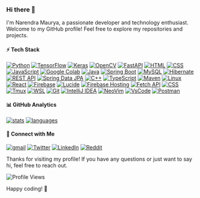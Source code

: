 ### Hi there 👋

I'm Narendra Maurya, a passionate developer and technology enthusiast. Welcome to my GitHub profile! Feel free to explore my repositories and projects.

#### ⚡ Tech Stack
  [![Python](https://img.shields.io/badge/-Python-3776AB?style=flat-square&logo=python&logoColor=white)](#) 
     [![TensorFlow](https://img.shields.io/badge/-TensorFlow-FF6F00?style=flat-square&logo=tensorflow&logoColor=white)](#) 
     [![Keras](https://img.shields.io/badge/-Keras-D00000?style=flat-square&logo=keras&logoColor=white)](#) 
     [![OpenCV](https://img.shields.io/badge/-OpenCV-5C3EE8?style=flat-square&logo=opencv&logoColor=white)](#) 
     [![FastAPI](https://img.shields.io/badge/-FastAPI-009688?style=flat-square&logo=fastapi&logoColor=white)](#)
     [![HTML](https://img.shields.io/badge/-HTML-E34F26?style=flat-square&logo=html5&logoColor=white)](#)
     [![CSS](https://img.shields.io/badge/-CSS-1572B6?style=flat-square&logo=css3&logoColor=white)](#) 
     [![JavaScript](https://img.shields.io/badge/-JavaScript-F7DF1E?style=flat-square&logo=javascript&logoColor=black)](#)
     [![Google Colab](https://img.shields.io/badge/-Google%20Colab-F9AB00?style=flat-square&logo=googlecolab&logoColor=white)](#) 
     [![Java](https://img.shields.io/badge/-Java-007396?style=flat-square&logo=java&logoColor=white)](#) 
     [![Spring Boot](https://img.shields.io/badge/-Spring%20Boot-6DB33F?style=flat-square&logo=springboot&logoColor=white)](#) 
     [![MySQL](https://img.shields.io/badge/-MySQL-4479A1?style=flat-square&logo=mysql&logoColor=white)](#) 
     [![Hibernate](https://img.shields.io/badge/-Hibernate-59666C?style=flat-square&logo=hibernate&logoColor=white)](#) 
     [![REST API](https://img.shields.io/badge/-REST%20API-009688?style=flat-square&logo=restapi&logoColor=white)](#) 
     [![Spring Data JPA](https://img.shields.io/badge/-Spring%20Data%20JPA-6DB33F?style=flat-square&logo=spring&logoColor=white)](#) 
     [![C++](https://img.shields.io/badge/-C++-00599C?style=flat-square&logo=c%2B%2B&logoColor=white)](#) 
     [![TypeScript](https://img.shields.io/badge/-TypeScript-007ACC?style=flat-square&logo=typescript&logoColor=white)](#) 
     [![Maven](https://img.shields.io/badge/-Maven-C71A36?style=flat-square&logo=apache-maven&logoColor=white)](#) 
     [![Linux](https://img.shields.io/badge/-Linux-FCC624?style=flat-square&logo=linux&logoColor=black)](#) 
     [![React](https://img.shields.io/badge/-React-61DAFB?style=flat-square&logo=react&logoColor=black)](#) 
     [![Firebase](https://img.shields.io/badge/-Firebase-FFCA28?style=flat-square&logo=firebase&logoColor=black)](#) 
     [![Lucide](https://img.shields.io/badge/-Lucide-FF7A02?style=flat-square&logo=lucide&logoColor=white)](#) 
     [![Firebase Hosting](https://img.shields.io/badge/-Firebase%20Hosting-FFA611?style=flat-square&logo=firebase&logoColor=black)](#) 
     [![Fetch API](https://img.shields.io/badge/-Fetch%20API-009688?style=flat-square&logo=fetchapi&logoColor=white)](#) 
     [![CSS](https://img.shields.io/badge/-CSS-1572B6?style=flat-square&logo=css3&logoColor=white)](#) 
     [![Tmux](https://img.shields.io/badge/Tmux-1BB91F?style=flat&logo=tmux&logoColor=white)](https://github.com/tmux/tmux)
     [![WSL](https://img.shields.io/badge/WSL-000000.svg?&style=flat&logo=ubuntu&logoColor=white)](https://docs.microsoft.com/en-us/windows/wsl/)
     [![Git](https://img.shields.io/badge/Git-E44C30?style=flat&logo=git&logoColor=white)](https://git-scm.com/)
     [![IntelliJ IDEA](https://img.shields.io/badge/IntelliJ%20IDEA-FF1493.svg?&style=flat&logo=intellij-idea&logoColor=white)](https://www.jetbrains.com/idea/)
     [![NeoVim](https://img.shields.io/badge/NeoVim-%2357A143.svg?&style=flat&logo=neovim&logoColor=white)](https://neovim.io/)
     [![VsCode](https://img.shields.io/badge/Visual%20Studio%20Code-0078d7.svg?&style=flat&logo=visual-studio-code&logoColor=white)](https://code.visualstudio.com/)
     [![Postman](https://img.shields.io/badge/Postman-FF6C37.svg?&style=flat&logo=postman&logoColor=white)](https://www.postman.com/)

#### 📊 GitHub Analytics

[![stats](https://github-readme-stats.vercel.app/api?username=Narennnnn&theme=gotham&show_icons=true&border_color=2e3440)](https://github.com/Narennnnn)
[![languages](https://github-readme-stats.vercel.app/api/top-langs/?username=Narennnnn&layout=compact&theme=gotham&border_color=2e3440&card_width=250)](https://github.com/Narennnnn)


#### 📱 Connect with Me

[![gmail](https://img.shields.io/badge/Gmail-D14836?style=flat&logo=gmail&logoColor=white)](mailto:mauryanarendra2003@gmail.com)
[![Twitter](https://img.shields.io/badge/-Twitter-1DA1F2?style=flat&logo=Twitter&logoColor=white)](https://twitter.com/devNarendraa)
[![LinkedIn](https://img.shields.io/badge/LinkedIn-0077B5?style=flat&logo=linkedin&logoColor=white)](https://www.linkedin.com/in/narendra-maurya-01/)
[![Reddit](https://img.shields.io/badge/-Reddit-FF4500?style=flat&logo=reddit&logoColor=white)](https://www.reddit.com/user/curious_geeks)



Thanks for visiting my profile! If you have any questions or just want to say hi, feel free to reach out.


![Profile Views](https://komarev.com/ghpvc/?username=Narennnnn&color=green)

Happy coding! 🚀 
